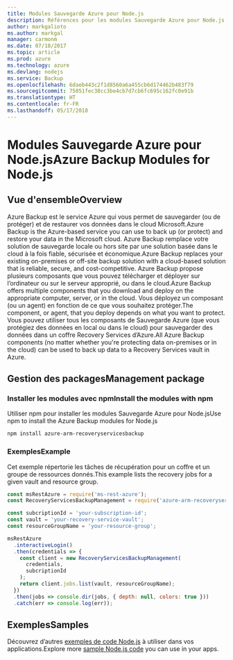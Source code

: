 ```yaml
---
title: Modules Sauvegarde Azure pour Node.js
description: Références pour les modules Sauvegarde Azure pour Node.js
author: markgalioto
ms.author: markgal
manager: carmonm
ms.date: 07/18/2017
ms.topic: article
ms.prod: azure
ms.technology: azure
ms.devlang: nodejs
ms.service: Backup
ms.openlocfilehash: 6daeb443c2f1d8560a6a455cb6d174462b483f79
ms.sourcegitcommit: 75051fec38cc3be4cb7d7cb6fc695c162fc0e91b
ms.translationtype: HT
ms.contentlocale: fr-FR
ms.lasthandoff: 05/17/2018
---
```

# <a name="azure-backup-modules-for-nodejs"></a><span data-ttu-id="cf15c-103">Modules Sauvegarde Azure pour Node.js</span><span class="sxs-lookup"><span data-stu-id="cf15c-103">Azure Backup Modules for Node.js</span></span>

## <a name="overview"></a><span data-ttu-id="cf15c-104">Vue d'ensemble</span><span class="sxs-lookup"><span data-stu-id="cf15c-104">Overview</span></span>

<span data-ttu-id="cf15c-105">Azure Backup est le service Azure qui vous permet de sauvegarder (ou de protéger) et de restaurer vos données dans le cloud Microsoft.</span><span class="sxs-lookup"><span data-stu-id="cf15c-105">Azure Backup is the Azure-based service you can use to back up (or protect) and restore your data in the Microsoft cloud.</span></span> <span data-ttu-id="cf15c-106">Azure Backup remplace votre solution de sauvegarde locale ou hors site par une solution basée dans le cloud à la fois fiable, sécurisée et économique.</span><span class="sxs-lookup"><span data-stu-id="cf15c-106">Azure Backup replaces your existing on-premises or off-site backup solution with a cloud-based solution that is reliable, secure, and cost-competitive.</span></span> <span data-ttu-id="cf15c-107">Azure Backup propose plusieurs composants que vous pouvez télécharger et déployer sur l’ordinateur ou sur le serveur approprié, ou dans le cloud.</span><span class="sxs-lookup"><span data-stu-id="cf15c-107">Azure Backup offers multiple components that you download and deploy on the appropriate computer, server, or in the cloud.</span></span> <span data-ttu-id="cf15c-108">Vous déployez un composant (ou un agent) en fonction de ce que vous souhaitez protéger.</span><span class="sxs-lookup"><span data-stu-id="cf15c-108">The component, or agent, that you deploy depends on what you want to protect.</span></span> <span data-ttu-id="cf15c-109">Vous pouvez utiliser tous les composants de Sauvegarde Azure (que vous protégiez des données en local ou dans le cloud) pour sauvegarder des données dans un coffre Recovery Services d’Azure.</span><span class="sxs-lookup"><span data-stu-id="cf15c-109">All Azure Backup components (no matter whether you're protecting data on-premises or in the cloud) can be used to back up data to a Recovery Services vault in Azure.</span></span> 

## <a name="management-package"></a><span data-ttu-id="cf15c-110">Gestion des packages</span><span class="sxs-lookup"><span data-stu-id="cf15c-110">Management package</span></span>

### <a name="install-the-modules-with-npm"></a><span data-ttu-id="cf15c-111">Installer les modules avec npm</span><span class="sxs-lookup"><span data-stu-id="cf15c-111">Install the modules with npm</span></span>

<span data-ttu-id="cf15c-112">Utiliser npm pour installer les modules Sauvegarde Azure pour Node.js</span><span class="sxs-lookup"><span data-stu-id="cf15c-112">Use npm to install the Azure Backup modules for Node.js</span></span>

```bash
npm install azure-arm-recoveryservicesbackup
```

### <a name="example"></a><span data-ttu-id="cf15c-113">Exemples</span><span class="sxs-lookup"><span data-stu-id="cf15c-113">Example</span></span>

<span data-ttu-id="cf15c-114">Cet exemple répertorie les tâches de récupération pour un coffre et un groupe de ressources donnés.</span><span class="sxs-lookup"><span data-stu-id="cf15c-114">This example lists the recovery jobs for a given vault and resource group.</span></span>

```javascript
const msRestAzure = require('ms-rest-azure');
const RecoveryServicesBackupManagement = require('azure-arm-recoveryservicesbackup');

const subcriptionId = 'your-subscription-id';
const vault = 'your-recovery-service-vault';
const resourceGroupName = 'your-resource-group';

msRestAzure
  .interactiveLogin()
  .then(credentials => {
    const client = new RecoveryServicesBackupManagement(
      credentials,
      subcriptionId
    );
    return client.jobs.list(vault, resourceGroupName);
  })
  .then(jobs => console.dir(jobs, { depth: null, colors: true }))
  .catch(err => console.log(err));
```

## <a name="samples"></a><span data-ttu-id="cf15c-115">Exemples</span><span class="sxs-lookup"><span data-stu-id="cf15c-115">Samples</span></span>

<span data-ttu-id="cf15c-116">Découvrez d’autres [exemples de code Node.js](https://azure.microsoft.com/resources/samples/?platform=nodejs) à utiliser dans vos applications.</span><span class="sxs-lookup"><span data-stu-id="cf15c-116">Explore more [sample Node.js code](https://azure.microsoft.com/resources/samples/?platform=nodejs) you can use in your apps.</span></span>
